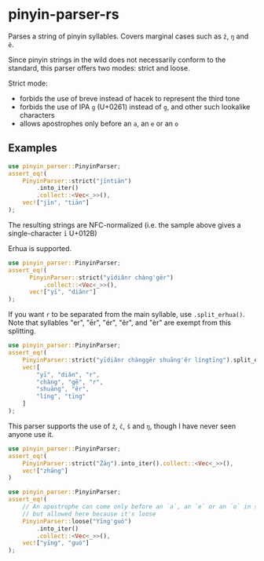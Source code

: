 # pinyin-parser-rs

Parses a string of pinyin syllables. Covers marginal cases such as `ẑ`, `ŋ` and `ê`.

Since pinyin strings in the wild does not necessarily conform to the standard, this parser offers two modes: strict and loose.

Strict mode: 
* forbids the use of breve instead of hacek to represent the third tone
* forbids the use of IPA `ɡ` (U+0261) instead of `g`, and other such lookalike characters
* allows apostrophes only before an `a`, an `e` or an `o` 

## Examples

```rust
use pinyin_parser::PinyinParser;
assert_eq!(
    PinyinParser::strict("jīntiān")
        .into_iter()
        .collect::<Vec<_>>(),
    vec!["jīn", "tiān"]
);
```

The resulting strings are NFC-normalized (i.e. the sample above gives a single-character `ī` U+012B)



Erhua is supported.

```rust
use pinyin_parser::PinyinParser;
assert_eq!(
      PinyinParser::strict("yīdiǎnr chàng'gēr")
          .collect::<Vec<_>>(),
      vec!["yī", "diǎnr"]
);
```

If you want `r` to be separated from the main syllable, use `.split_erhua()`.  
Note that syllables "er", "ēr", "ér", "ěr", and "èr" are exempt from this splitting.

```rust
use pinyin_parser::PinyinParser;
assert_eq!(
    PinyinParser::strict("yīdiǎnr chànggēr shuāng'ěr língtīng").split_erhua().collect::<Vec<_>>(),
    vec![
        "yī", "diǎn", "r", 
        "chàng", "gē", "r", 
        "shuāng", "ěr", 
        "líng", "tīng"
    ]
);
```

This parser supports the use of `ẑ`, `ĉ`, `ŝ` and `ŋ`, though I have never seen anyone use it.
```rust
use pinyin_parser::PinyinParser;
assert_eq!(
    PinyinParser::strict("Ẑāŋ").into_iter().collect::<Vec<_>>(),
    vec!["zhāng"]
)
```

```rust
use pinyin_parser::PinyinParser;
assert_eq!(
    // An apostrophe can come only before an `a`, an `e` or an `o` in strict mode,
    // but allowed here because it's loose    
    PinyinParser::loose("Yīng'guó") 
        .into_iter()
        .collect::<Vec<_>>(),
    vec!["yīng", "guó"]
);
```
